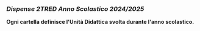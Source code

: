### *Dispense 2TRED Anno Scolastico 2024/2025*

**Ogni cartella definisce l'Unità Didattica svolta durante l'anno scolastico.**  
